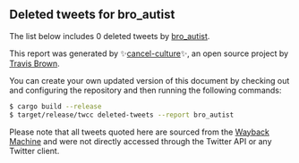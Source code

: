## Deleted tweets for bro_autist

The list below includes 0 deleted tweets by
[bro_autist](https://twitter.com/bro_autist).



This report was generated by ✨[cancel-culture](https://github.com/travisbrown/cancel-culture)✨,
an open source project by [Travis Brown](https://twitter.com/travisbrown).

You can create your own updated version of this document by checking out and configuring the
repository and then running the following commands:

```bash
$ cargo build --release
$ target/release/twcc deleted-tweets --report bro_autist
```

Please note that all tweets quoted here are sourced from the
[Wayback Machine](https://web.archive.org) and were not directly accessed through the Twitter API or
any Twitter client.

